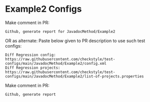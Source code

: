 # Example2 Configs
Make comment in PR:
```
Github, generate report for JavadocMethod/Example2
```
OR as alternate:
Paste below given to PR description to use such test configs:
```
Diff Regression config: https://raw.githubusercontent.com/checkstyle/test-configs/main/JavadocMethod/Example2/config.xml
Diff Regression projects: https://raw.githubusercontent.com/checkstyle/test-configs/main/JavadocMethod/Example2/list-of-projects.properties
```
Make comment in PR:
```
Github, generate report
```
